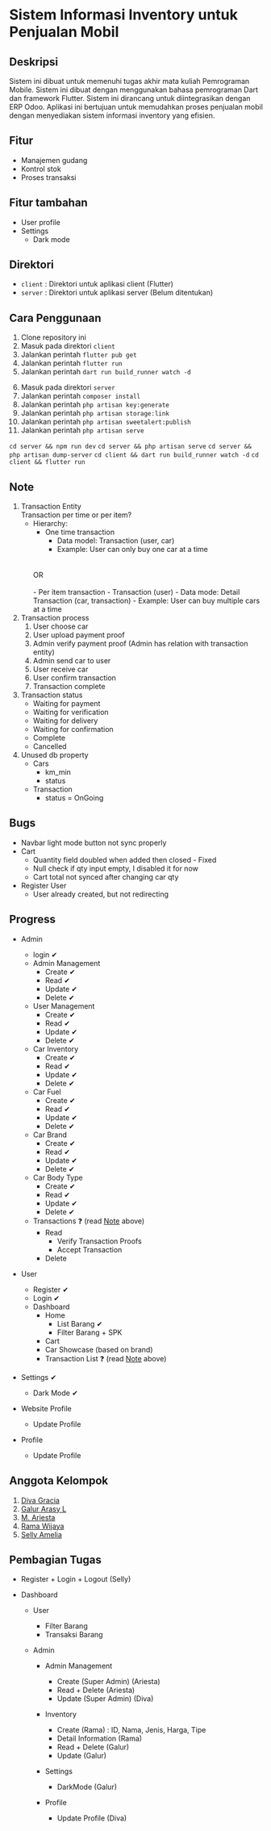 # Sistem Informasi Inventory untuk Penjualan Mobil

## Deskripsi

Sistem ini dibuat untuk memenuhi tugas akhir mata kuliah Pemrograman Mobile. Sistem ini dibuat dengan menggunakan bahasa pemrograman Dart dan framework Flutter. Sistem ini dirancang untuk diintegrasikan dengan ERP Odoo. Aplikasi ini bertujuan untuk memudahkan proses penjualan mobil dengan menyediakan sistem informasi inventory yang efisien.

## Fitur

- Manajemen gudang
- Kontrol stok
- Proses transaksi

## Fitur tambahan

- User profile
- Settings
  - Dark mode

## Direktori

- `client` : Direktori untuk aplikasi client (Flutter)
- `server` : Direktori untuk aplikasi server (Belum ditentukan)

## Cara Penggunaan

1. Clone repository ini
2. Masuk pada direktori `client`
3. Jalankan perintah `flutter pub get`
4. Jalankan perintah `flutter run`
5. Jalankan perintah `dart run build_runner watch -d`

<!-- Server Laravel -->
6. Masuk pada direktori `server`
7. Jalankan perintah `composer install`
8. Jalankan perintah `php artisan key:generate`
9. Jalankan perintah `php artisan storage:link`
8. Jalankan perintah `php artisan sweetalert:publish`
10. Jalankan perintah `php artisan serve`

<!-- /// -->
`cd server && npm run dev`
`cd server && php artisan serve`
`cd server && php artisan dump-server`
`cd client && dart run build_runner watch -d`
`cd client && flutter run`

## Note
1.  Transaction Entity
    <br>
    Transaction per time or per item?
      - Hierarchy:
        - One time transaction
          - Data model: Transaction (user, car)
          - Example: User can only buy one car at a time
        <br>
        <br>
        OR
        <br>
        <br>
        - Per item transaction
          - Transaction (user)
          - Data mode: Detail Transaction (car, transaction)
          - Example: User can buy multiple cars at a time
2.  Transaction process
    1. User choose car
    2. User upload payment proof
    3. Admin verify payment proof (Admin has relation with transaction entity)
    4. Admin send car to user
    5. User receive car
    6. User confirm transaction
    7. Transaction complete
3.  Transaction status
    - Waiting for payment
    - Waiting for verification
    - Waiting for delivery
    - Waiting for confirmation
    - Complete
    - Cancelled
4. Unused db property
    - Cars
      - km_min
      - status
    - Transaction
      - status = OnGoing

## Bugs
- Navbar light mode button not sync properly
- Cart 
    - Quantity field doubled when added then closed - Fixed
    - Null check if qty input empty, I disabled it for now
    - Cart total not synced after changing car qty
- Register User
  - User already created, but not redirecting

## Progress
- Admin
  - login ✔
  - Admin Management
    - Create ✔
    - Read ✔
    - Update ✔
    - Delete ✔
  - User Management
    - Create ✔
    - Read ✔
    - Update ✔
    - Delete ✔
  - Car Inventory
    - Create ✔
    - Read ✔ 
    - Update ✔
    - Delete ✔
  - Car Fuel
    - Create ✔
    - Read ✔
    - Update ✔
    - Delete ✔
  - Car Brand
    - Create ✔
    - Read ✔
    - Update ✔
    - Delete ✔
  - Car Body Type
    - Create ✔
    - Read ✔
    - Update ✔
    - Delete ✔
  - Transactions ❓ (read [Note](#note) above)
    - Read
      - Verify Transaction Proofs
      - Accept Transaction
    - Delete

- User
  - Register ✔
  - Login ✔
  - Dashboard
    - Home
      - List Barang ✔
      - Filter Barang + SPK
    - Cart
    - Car Showcase (based on brand)
    - Transaction List ❓ (read [Note](#note) above)

- Settings ✔
  - Dark Mode ✔
- Website Profile
  - Update Profile
- Profile
  - Update Profile

## Anggota Kelompok

1. [Diva Gracia](https://github.com/diva-gsc)
2. [Galur Arasy L](https://github.com/evanightly)
3. [M. Ariesta](https://github.com/EvosMan)
4. [Rama Wijaya](https://github.com/ramawijaya1)
5. [Selly Amelia](https://github.com/sellyamelia)

## Pembagian Tugas

- Register + Login + Logout (Selly)

- Dashboard
  - User
    - Filter Barang
    - Transaksi Barang  

  - Admin
    - Admin Management
      - Create (Super Admin) (Ariesta)
      - Read + Delete (Ariesta)
      - Update (Super Admin) (Diva)
  
    - Inventory
      - Create (Rama) : ID, Nama, Jenis, Harga, Tipe
      - Detail Information (Rama)
      - Read + Delete (Galur)
      - Update (Galur)
  
    - Settings
      - DarkMode (Galur)
  
    - Profile
      - Update Profile (Diva)
